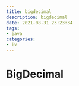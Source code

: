 ```yaml
---
title: bigdecimal
description: bigdecimal
date: 2021-08-31 23:23:34
tags:
- java
categories:
- iv
---
```


# BigDecimal
